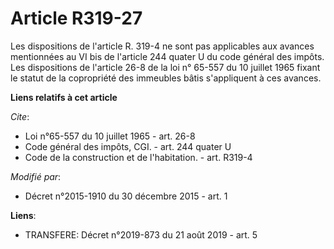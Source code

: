 # Article R319-27

Les dispositions de l'article R. 319-4 ne sont pas applicables aux avances mentionnées au VI bis de l'article 244 quater U du
code général des impôts. Les dispositions de l'article 26-8 de la loi n° 65-557 du 10 juillet 1965 fixant le statut de la
copropriété des immeubles bâtis s'appliquent à ces avances.

**Liens relatifs à cet article**

_Cite_:

  - Loi n°65-557 du 10 juillet 1965 - art. 26-8
  - Code général des impôts, CGI. - art. 244 quater U
  - Code de la construction et de l'habitation. - art. R319-4

_Modifié par_:

  - Décret n°2015-1910 du 30 décembre 2015 - art. 1

**Liens**:

  - TRANSFERE: Décret n°2019-873 du 21 août 2019 - art. 5
